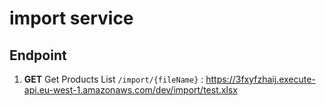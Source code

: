 # import service

## Endpoint
1. **GET**  Get Products List `/import/{fileName}` : https://3fxyfzhaij.execute-api.eu-west-1.amazonaws.com/dev/import/test.xlsx
